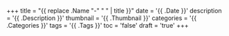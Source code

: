 +++
title = "{{ replace .Name "-" " " | title }}"
date = '{{ .Date }}'
description = '{{ .Description }}'
thumbnail = '{{ .Thumbnail }}'
categories = '{{ .Categories }}'
tags = '{{ .Tags }}'
toc = 'false'
draft = 'true'
+++

